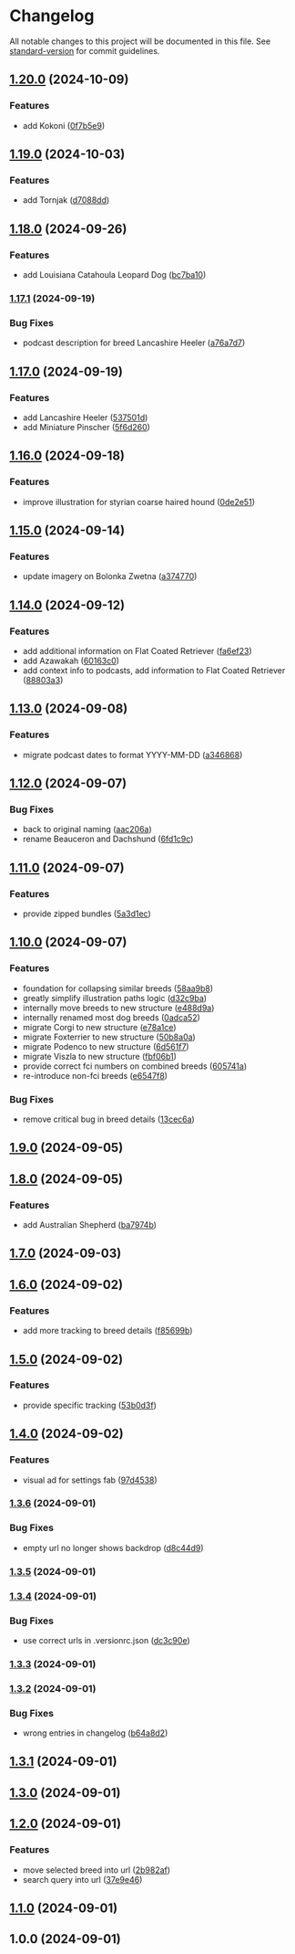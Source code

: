 # Changelog

All notable changes to this project will be documented in this file. See [standard-version](https://github.com/conventional-changelog/standard-version) for commit guidelines.

## [1.20.0](https://github.com/hurrtz/rasseportrait/compare/v1.19.0...v1.20.0) (2024-10-09)


### Features

* add Kokoni ([0f7b5e9](https://github.com/hurrtz/rasseportrait/commit/0f7b5e9b5aae22e67624e17cdd694947b0c4e716))

## [1.19.0](https://github.com/hurrtz/rasseportrait/compare/v1.18.0...v1.19.0) (2024-10-03)


### Features

* add Tornjak ([d7088dd](https://github.com/hurrtz/rasseportrait/commit/d7088dda22be1c21b3be1f3e91471ffa7c515f08))

## [1.18.0](https://github.com/hurrtz/rasseportrait/compare/v1.17.1...v1.18.0) (2024-09-26)


### Features

* add Louisiana Catahoula Leopard Dog ([bc7ba10](https://github.com/hurrtz/rasseportrait/commit/bc7ba10753c04c21b5719603b2fffe88de568fe5))

### [1.17.1](https://github.com/hurrtz/rasseportrait/compare/v1.17.0...v1.17.1) (2024-09-19)


### Bug Fixes

* podcast description for breed Lancashire Heeler ([a76a7d7](https://github.com/hurrtz/rasseportrait/commit/a76a7d707135d8c2f2a915af838f4b170f74b33a))

## [1.17.0](https://github.com/hurrtz/rasseportrait/compare/v1.16.0...v1.17.0) (2024-09-19)


### Features

* add Lancashire Heeler ([537501d](https://github.com/hurrtz/rasseportrait/commit/537501dd5c380506938a0ed228af5a09d410cc89))
* add Miniature Pinscher ([5f6d260](https://github.com/hurrtz/rasseportrait/commit/5f6d2600a856f43ae90e42a8caf37f2c78fc1ee6))

## [1.16.0](https://github.com/hurrtz/rasseportrait/compare/v1.15.0...v1.16.0) (2024-09-18)


### Features

* improve illustration for styrian coarse haired hound ([0de2e51](https://github.com/hurrtz/rasseportrait/commit/0de2e5110685c311d7ab67e9bd8b91cbbf334343))

## [1.15.0](https://github.com/hurrtz/rasseportrait/compare/v1.14.0...v1.15.0) (2024-09-14)


### Features

* update imagery on Bolonka Zwetna ([a374770](https://github.com/hurrtz/rasseportrait/commit/a374770ec5955b6b9360d872fd2abf5eab79d94c))

## [1.14.0](https://github.com/hurrtz/rasseportrait/compare/v1.13.0...v1.14.0) (2024-09-12)


### Features

* add additional information on Flat Coated Retriever ([fa6ef23](https://github.com/hurrtz/rasseportrait/commit/fa6ef23ba505ca592e01da8f55ece7134a6a02fe))
* add Azawakah ([60163c0](https://github.com/hurrtz/rasseportrait/commit/60163c015951a37a76d709a59645d8b8834caad4))
* add context info to podcasts, add information to Flat Coated Retriever ([88803a3](https://github.com/hurrtz/rasseportrait/commit/88803a30457b72ba1d653e0816a1635101ae3f4b))

## [1.13.0](https://github.com/hurrtz/rasseportrait/compare/v1.12.0...v1.13.0) (2024-09-08)


### Features

* migrate podcast dates to format YYYY-MM-DD ([a346868](https://github.com/hurrtz/rasseportrait/commit/a3468682912e4abc18f3898bf34bacd2904cad6b))

## [1.12.0](https://github.com/hurrtz/rasseportrait/compare/v1.11.0...v1.12.0) (2024-09-07)


### Bug Fixes

* back to original naming ([aac206a](https://github.com/hurrtz/rasseportrait/commit/aac206a50377fe27c9fa9ba1893a85e60e997865))
* rename Beauceron and Dachshund ([6fd1c9c](https://github.com/hurrtz/rasseportrait/commit/6fd1c9c7d4987fefdcb73d7564fa1c3430d8e630))

## [1.11.0](https://github.com/hurrtz/rasseportrait/compare/v1.10.0...v1.11.0) (2024-09-07)


### Features

* provide zipped bundles ([5a3d1ec](https://github.com/hurrtz/rasseportrait/commit/5a3d1ecb172513f27e814590ef9969625ae9daf8))

## [1.10.0](https://github.com/hurrtz/rasseportrait/compare/v1.9.0...v1.10.0) (2024-09-07)


### Features

* foundation for collapsing similar breeds ([58aa9b8](https://github.com/hurrtz/rasseportrait/commit/58aa9b8e6e589d618797d4a9cc81d6e53063b4ab))
* greatly simplify illustration paths logic ([d32c9ba](https://github.com/hurrtz/rasseportrait/commit/d32c9ba4a25a6959639cb81e40192249425433ae))
* internally move breeds to new structure ([e488d9a](https://github.com/hurrtz/rasseportrait/commit/e488d9a4e3e2937e947972e2842bf50be50806a0))
* internally renamed most dog breeds ([0adca52](https://github.com/hurrtz/rasseportrait/commit/0adca52ac9dcb4ece7524645831c0133f3957b9d))
* migrate Corgi to new structure ([e78a1ce](https://github.com/hurrtz/rasseportrait/commit/e78a1ce34c04e1757dc94a745e36108e77c57d25))
* migrate Foxterrier to new structure ([50b8a0a](https://github.com/hurrtz/rasseportrait/commit/50b8a0a1cb84fceb5f780373b7af7d96f4a37c46))
* migrate Podenco to new structure ([6d561f7](https://github.com/hurrtz/rasseportrait/commit/6d561f7f3b4f192c59c97c01540558f83b6b2e29))
* migrate Viszla to new structure ([fbf06b1](https://github.com/hurrtz/rasseportrait/commit/fbf06b1b43b582b08bd263585735d5ab0ccfdc0b))
* provide correct fci numbers on combined breeds ([605741a](https://github.com/hurrtz/rasseportrait/commit/605741a799f4fa393d6810a073750da37dc99e76))
* re-introduce non-fci breeds ([e6547f8](https://github.com/hurrtz/rasseportrait/commit/e6547f8e90b76f06c74383eb41395ac6b774f284))


### Bug Fixes

* remove critical bug in breed details ([13cec6a](https://github.com/hurrtz/rasseportrait/commit/13cec6ae8a0ecfc020fb91fd64ffe0178172b8f1))

## [1.9.0](https://github.com/hurrtz/rasseportrait/compare/v1.8.0...v1.9.0) (2024-09-05)

## [1.8.0](https://github.com/hurrtz/rasseportrait/compare/v1.7.0...v1.8.0) (2024-09-05)


### Features

* add Australian Shepherd ([ba7974b](https://github.com/hurrtz/rasseportrait/commit/ba7974b9b2405f8b06f79104fa7a841dc953d0ce))

## [1.7.0](https://github.com/hurrtz/rasseportrait/compare/v1.6.0...v1.7.0) (2024-09-03)

## [1.6.0](https://github.com/hurrtz/rasseportrait/compare/v1.5.0...v1.6.0) (2024-09-02)


### Features

* add more tracking to breed details ([f85699b](https://github.com/hurrtz/rasseportrait/commit/f85699b42bd6b26756336e08763c072350f07210))

## [1.5.0](https://github.com/hurrtz/rasseportrait/compare/v1.4.0...v1.5.0) (2024-09-02)


### Features

* provide specific tracking ([53b0d3f](https://github.com/hurrtz/rasseportrait/commit/53b0d3f10f1de6872242a2cafac340e0a21a0c82))

## [1.4.0](https://github.com/hurrtz/rasseportrait/compare/v1.3.6...v1.4.0) (2024-09-02)


### Features

* visual ad for settings fab ([97d4538](https://github.com/hurrtz/rasseportrait/commit/97d45380457efdfb31d39988b0c5a9a5018aaaaf))

### [1.3.6](https://github.com/hurrtz/rasseportrait/compare/v1.3.5...v1.3.6) (2024-09-01)


### Bug Fixes

* empty url no longer shows backdrop ([d8c44d9](https://github.com/hurrtz/rasseportrait/commit/d8c44d9b3bb0339d9cd16f6d302cc9e62e09d474))

### [1.3.5](https://github.com/hurrtz/rasseportrait/compare/v1.3.4...v1.3.5) (2024-09-01)

### [1.3.4](https://github.com/hurrtz/rasseportrait/compare/v1.3.3...v1.3.4) (2024-09-01)


### Bug Fixes

* use correct urls in .versionrc.json ([dc3c90e](https://github.com/hurrtz/rasseportrait/commit/dc3c90ef0214234245b3c879476d48080f3efc46))

### [1.3.3](https://github.com/hurrtz/rasseportrait/compare/v1.3.2...v1.3.3) (2024-09-01)

### [1.3.2](https://github.com/hurrtz/rasseportrait/compare/v1.3.1...v1.3.2) (2024-09-01)


### Bug Fixes

* wrong entries in changelog ([b64a8d2](https://github.com/hurrtz/rasseportrait/commit/b64a8d29b5693398b151d8a34d13ed2a883ab38f))

## [1.3.1](https://github.com/hurrtz/rasseportrait/compare/v1.3.0...v1.3.1) (2024-09-01)

## [1.3.0](https://github.com/hurrtz/rasseportrait/compare/v1.2.0...v1.3.0) (2024-09-01)

## [1.2.0](https://github.com/hurrtz/rasseportrait/compare/v1.1.0...v1.2.0) (2024-09-01)

### Features

* move selected breed into url ([2b982af](https://github.com/hurrtz/rasseportrait/commits/2b982af8794dd5083e05c894dba0f54e5cddbdd6))
* search query into url ([37e9e46](https://github.com/hurrtz/rasseportrait/commits/37e9e4665d8956eb403fb0c1e2c015d22cdb37ad))

## [1.1.0](https://github.com/hurrtz/rasseportrait/compare/v1.0.0...v1.1.0) (2024-09-01)

## 1.0.0 (2024-09-01)
